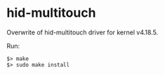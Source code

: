 hid-multitouch
==============

Overwrite of hid-multitouch driver for kernel v4.18.5.

Run:

    $> make
    $> sudo make install
